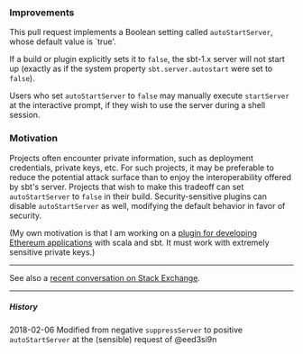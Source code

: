 ### Improvements

This pull request implements a Boolean setting called `autoStartServer`, whose default value is `true'.

If a build or plugin explicitly sets it to `false`, the sbt-1.x server will not start up
(exactly as if the system property `sbt.server.autostart` were set to `false`).

Users who set `autoStartServer` to `false` may manually execute `startServer` at the interactive prompt,
if they wish to use the server during a shell session.

### Motivation

Projects often encounter private information, such as deployment credentials, private keys, etc.
For such projects, it may be preferable to reduce the potential attack surface than to enjoy the
interoperability offered by sbt's server. Projects that wish to make this tradeoff can set `autoStartServer`
to `false` in their build. Security-sensitive plugins can disable `autoStartServer` as well, modifying the
default behavior in favor of security.

(My own motivation is that I am working on a [plugin for developing Ethereum applications](https://github.com/swaldman/sbt-ethereum)
with scala and sbt. It must work with extremely sensitive private keys.)

---

See also a [recent conversation on Stack Exchange](https://stackoverflow.com/questions/48591179/can-one-disable-the-sbt-1-x-server/48593906#48593906).

---

##### History

2018-02-06 Modified from negative `suppressServer` to positive `autoStartServer` at the (sensible) request of @eed3si9n

